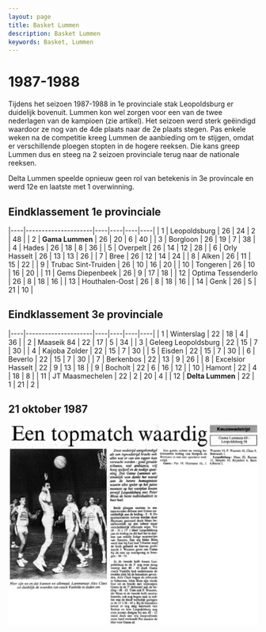 ```yaml
---
layout: page
title: Basket Lummen
description: Basket Lummen
keywords: Basket, Lummen
---
```


# 1987-1988

Tijdens het seizoen 1987-1988 in 1e provinciale stak Leopoldsburg er duidelijk bovenuit. Lummen kon wel zorgen voor een van de twee nederlagen van de kampioen (zie artikel). Het seizoen werd sterk geëindigd waardoor ze nog van de 4de plaats naar de 2e plaats stegen. Pas enkele weken na de competitie kreeg Lummen de aanbieding om te stijgen, omdat er verschillende ploegen stopten in de hogere reeksen. Die kans greep Lummen dus en steeg na 2 seizoen provinciale terug naar de nationale reeksen.

Delta Lummen speelde opnieuw geen rol van betekenis in 3e provincale en werd 12e en laatste met 1 overwinning.

## Eindklassement 1e provinciale

|----|---------------------|----|----|----|----|
| 1  | Leopoldsburg        | 26 | 24 | 2  | 48 |
| 2  |  **Gama Lummen**    | 26 | 20 | 6  | 40 |
| 3  | Borgloon            | 26 | 19 | 7  | 38 |
| 4  | Hades               | 26 | 18 | 8  | 36 |
| 5  | Overpelt            | 26 | 14 | 12 | 28 |
| 6  | Orly Hasselt        | 26 | 13 | 13 | 26 |
| 7  | Bree                | 26 | 12 | 14 | 24 |
| 8  | Alken               | 26 | 11 | 15 | 22 |
| 9  | Trubac Sint-Truiden | 26 | 10 | 16 | 20 |
| 10 | Tongeren            | 26 | 10 | 16 | 20 |
| 11 | Gems Diepenbeek     | 26 | 9  | 17 | 18 |
| 12 | Optima Tessenderlo  | 26 | 8  | 18 | 16 |
| 13 | Houthalen-Oost      | 26 | 8  | 18 | 16 |
| 14 | Genk                | 26 | 5  | 21 | 10 |

## Eindklassement 3e provinciale

|----|---------------------|----|----|----|----|
| 1  | Winterslag          | 22 | 18 | 4  | 36 |
| 2  | Maaseik 84          | 22 | 17 | 5  | 34 |
| 3  | Geleeg Leopoldsburg | 22 | 15 | 7  | 30 |
| 4  | Kajoba Zolder       | 22 | 15 | 7  | 30 |
| 5  | Eisden              | 22 | 15 | 7  | 30 |
| 6  | Beverlo             | 22 | 15 | 7  | 30 |
| 7  | Berkenbos           | 22 | 13 | 9  | 26 |
| 8  | Excelsior Hasselt   | 22 | 9  | 13 | 18 |
| 9  | Bocholt             | 22 | 6  | 16 | 12 |
| 10 | Hamont              | 22 | 4  | 18 | 8  |
| 11 | 	JT Maasmechelen    | 22 | 2  | 20 | 4  |
| 12 | **Delta Lummen**    | 22 | 1  | 21 | 2  |

## 21 oktober 1987

![19871021](/club/geschiedenis/1987-1988/19871021.gif)


